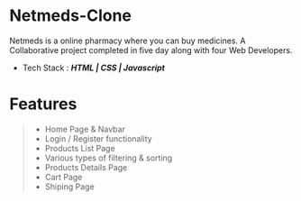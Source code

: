 # Netmeds-Clone
Netmeds is a online pharmacy where you can buy medicines.
A Collaborative project completed in five day along with four Web Developers.

- Tech Stack :
***HTML | CSS | Javascript***

Features
=======
>- Home Page & Navbar
>- Login / Register functionality
>- Products List Page
>- Various types of filtering & sorting
>- Products Details Page
>- Cart Page
>- Shiping Page
